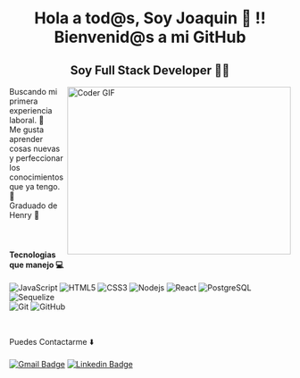 <h1 align="center">Hola a tod@s, Soy Joaquin 👋 !! Bienvenid@s a mi GitHub</h1>
<h2 align="center">Soy Full Stack Developer 🚀🚀</h2>
<img align="right" src="https://media1.giphy.com/media/qgQUggAC3Pfv687qPC/giphy.gif" alt="Coder GIF" width="400" height="300" />


Buscando mi primera experiencia laboral. 🙌 <br/>
Me gusta aprender cosas nuevas y perfeccionar los conocimientos que ya tengo. 👀 <br/>
Graduado de Henry 🚀 <br/> <br/> <br/>

<h4>Tecnologias que manejo 💻</h4>

![JavaScript](https://img.shields.io/badge/-JavaScript-black?style=flat-square&logo=javascript)
![HTML5](https://img.shields.io/badge/-HTML5-%23E44D27?style=flat-square&logo=html5&logoColor=ffffff)
![CSS3](https://img.shields.io/badge/-CSS3-%231572B6?style=flat-square&logo=css3)
![Nodejs](https://img.shields.io/badge/-Nodejs-black?style=flat-square&logo=Node.js)
![React](https://img.shields.io/badge/-React-%23282C34?style=flat-square&logo=react)
![PostgreSQL](https://img.shields.io/badge/PostgreSQL-316192?style=style=flat-square&logo=postgresql&logoColor=white)
![Sequelize](https://img.shields.io/badge/sequelize-323330?style=style=flat-square&logo=sequelize&logoColor=blue) <br />
![Git](https://img.shields.io/badge/-Git-black?style=flat-square&logo=git)
![GitHub](https://img.shields.io/badge/-GitHub-181717?style=flat-square&logo=github)

<br />

Puedes Contactarme ⬇️ 
<br /> <br />
[![Gmail Badge](https://img.shields.io/badge/-Gmail-c14438?style=flat-square&logo=Gmail&logoColor=white&link=mailto:joaquinpalacio2311@gmail.com)](mailto:joaquinpalacio2311@gmail.com)
[![Linkedin Badge](https://img.shields.io/badge/-LinkedIn-blue?style=flat-square&logo=Linkedin&logoColor=white&link=https://www.linkedin.com/in/joaquin-palacio/)](https://www.linkedin.com/in/joaquin-palacio/) 



